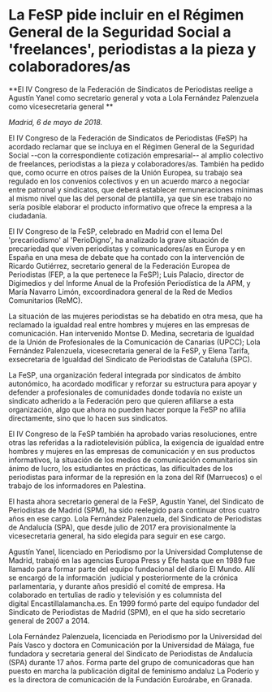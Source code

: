 # La FeSP pide incluir en el Régimen General de la Seguridad Social a 'freelances', periodistas a la pieza y colaboradores/as

**El IV Congreso de la Federación de Sindicatos de Periodistas reelige a Agustín Yanel como secretario general y vota a Lola Fernández Palenzuela como vicesecretaria general **

*Madrid, 6 de mayo de 2018.*

El IV Congreso de la Federación de Sindicatos de Periodistas (FeSP) ha acordado reclamar que se incluya en el Régimen General de la Seguridad Social --con la correspondiente cotización empresarial-- al amplio colectivo de freelances, periodistas a la pieza y colaboradores/as. También ha pedido que, como ocurre en otros países de la Unión Europea, su trabajo sea regulado en los convenios colectivos y en un acuerdo marco a negociar entre patronal y sindicatos, que deberá establecer remuneraciones mínimas al mismo nivel que las del personal de plantilla, ya que sin ese trabajo no sería posible elaborar el producto informativo que ofrece la empresa a la ciudadanía.

El IV Congreso de la FeSP, celebrado en Madrid con el lema Del 'precariodismo' al 'PerioDigno', ha analizado la grave situación de precariedad que viven periodistas y comunicadores/as en Europa y en España en una mesa de debate que ha contado con la intervención de Ricardo Gutiérrez, secretario general de la Federación Europea de Periodistas (FEP, a la que pertenece la FeSP); Luis Palacio, director de Digimedios y del Informe Anual de la Profesión Periodística de la APM, y María Navarro Limón, excoordinadora general de la Red de Medios Comunitarios (ReMC).

La situación de las mujeres periodistas se ha debatido en otra mesa, que ha reclamado la igualdad real entre hombres y mujeres en las empresas de comunicación. Han intervenido Montse D. Medina, secretaria de Igualdad de la Unión de Profesionales de la Comunicación de Canarias (UPCC); Lola Fernández Palenzuela, vicesecretaria general de la FeSP, y Elena Tarifa, exsecretaria de Igualdad del Sindicato de Periodistas de Cataluña (SPC).

La FeSP, una organización federal integrada por sindicatos de ámbito autonómico, ha acordado modificar y reforzar su estructura para apoyar y defender a profesionales de comunidades donde todavía no existe un sindicato adherido a la Federación pero que quieren afiliarse a esta organización, algo que ahora no pueden hacer porque la FeSP no afilia directamente, sino que lo hacen sus sindicatos.

El IV Congreso de la FeSP también ha aprobado varias resoluciones, entre otras las referidas a la radiotelevisión pública, la exigencia de igualdad entre hombres y mujeres en las empresas de comunicación y en sus productos informativos, la situación de los medios de comunicación comunitarios sin ánimo de lucro, los estudiantes en prácticas, las dificultades de los periodistas para informar de la represión en la zona del Rif (Marruecos) o el trabajo de los informadores en Palestina.

El hasta ahora secretario general de la FeSP, Agustín Yanel, del Sindicato de Periodistas de Madrid (SPM), ha sido reelegido para continuar otros cuatro años en ese cargo. Lola Fernández Palenzuela, del Sindicato de Periodistas de Andalucía (SPA), que desde julio de 2017 era provisionalmente la vicesecretaria general, ha sido elegida para seguir en ese cargo.

Agustín Yanel, licenciado en Periodismo por la Universidad Complutense de Madrid, trabajó en las agencias Europa Press y Efe hasta que en 1989 fue llamado para formar parte del equipo fundacional del diario El Mundo. Allí se encargó de la información  judicial y posteriormente de la crónica parlamentaria, y durante años presidió el comité de empresa. Ha colaborado en tertulias de radio y televisión y es columnista del digital Encastillalamancha.es. En 1999 formó parte del equipo fundador del Sindicato de Periodistas de Madrid (SPM), en el que ha sido secretario general de 2007 a 2014.

Lola Fernández Palenzuela, licenciada en Periodismo por la Universidad del País Vasco y doctora en Comunicación por la Universidad de Málaga, fue fundadora y secretaria general del Sindicato de Periodistas de Andalucía (SPA) durante 17 años. Forma parte del grupo de comunicadoras que han puesto en marcha la publicación digital de feminismo andaluz La Poderío y es la directora de comunicación de la Fundación Euroárabe, en Granada.
